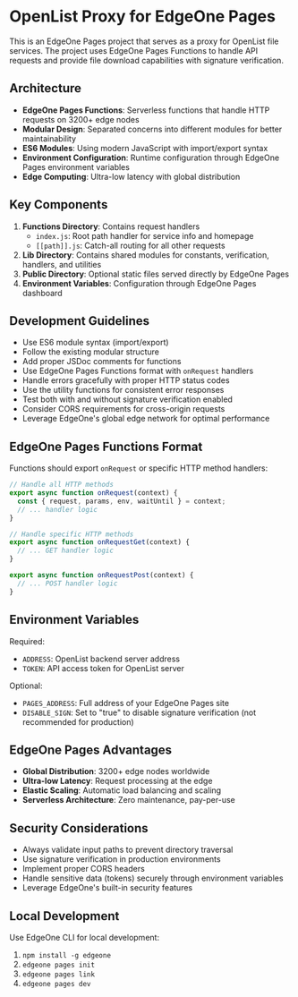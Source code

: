 <!-- Use this file to provide workspace-specific custom instructions to Copilot. For more details, visit https://code.visualstudio.com/docs/copilot/copilot-customization#_use-a-githubcopilotinstructionsmd-file -->

# OpenList Proxy for EdgeOne Pages

This is an EdgeOne Pages project that serves as a proxy for OpenList file services. The project uses EdgeOne Pages Functions to handle API requests and provide file download capabilities with signature verification.

## Architecture

- **EdgeOne Pages Functions**: Serverless functions that handle HTTP requests on 3200+ edge nodes
- **Modular Design**: Separated concerns into different modules for better maintainability
- **ES6 Modules**: Using modern JavaScript with import/export syntax
- **Environment Configuration**: Runtime configuration through EdgeOne Pages environment variables
- **Edge Computing**: Ultra-low latency with global distribution

## Key Components

1. **Functions Directory**: Contains request handlers
   - `index.js`: Root path handler for service info and homepage
   - `[[path]].js`: Catch-all routing for all other requests
2. **Lib Directory**: Contains shared modules for constants, verification, handlers, and utilities
3. **Public Directory**: Optional static files served directly by EdgeOne Pages
4. **Environment Variables**: Configuration through EdgeOne Pages dashboard

## Development Guidelines

- Use ES6 module syntax (import/export)
- Follow the existing modular structure
- Add proper JSDoc comments for functions
- Use EdgeOne Pages Functions format with `onRequest` handlers
- Handle errors gracefully with proper HTTP status codes
- Use the utility functions for consistent error responses
- Test both with and without signature verification enabled
- Consider CORS requirements for cross-origin requests
- Leverage EdgeOne's global edge network for optimal performance

## EdgeOne Pages Functions Format

Functions should export `onRequest` or specific HTTP method handlers:

```javascript
// Handle all HTTP methods
export async function onRequest(context) {
  const { request, params, env, waitUntil } = context;
  // ... handler logic
}

// Handle specific HTTP methods
export async function onRequestGet(context) {
  // ... GET handler logic
}

export async function onRequestPost(context) {
  // ... POST handler logic
}
```

## Environment Variables

Required:
- `ADDRESS`: OpenList backend server address
- `TOKEN`: API access token for OpenList server

Optional:
- `PAGES_ADDRESS`: Full address of your EdgeOne Pages site
- `DISABLE_SIGN`: Set to "true" to disable signature verification (not recommended for production)

## EdgeOne Pages Advantages

- **Global Distribution**: 3200+ edge nodes worldwide
- **Ultra-low Latency**: Request processing at the edge
- **Elastic Scaling**: Automatic load balancing and scaling
- **Serverless Architecture**: Zero maintenance, pay-per-use

## Security Considerations

- Always validate input paths to prevent directory traversal
- Use signature verification in production environments
- Implement proper CORS headers
- Handle sensitive data (tokens) securely through environment variables
- Leverage EdgeOne's built-in security features

## Local Development

Use EdgeOne CLI for local development:
1. `npm install -g edgeone`
2. `edgeone pages init`
3. `edgeone pages link`
4. `edgeone pages dev`
